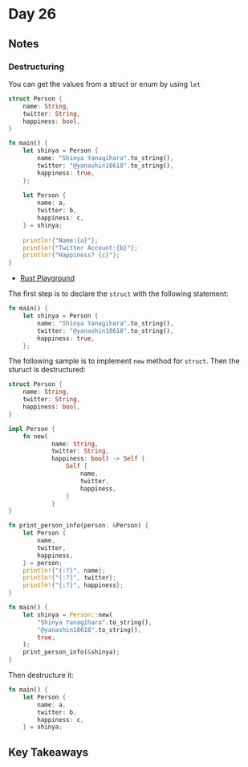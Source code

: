# Day 26

## Notes

### Destructuring

You can get the values from a struct or enum by using `let`

```rust
struct Person {
    name: String,
    twitter: String,
    happiness: bool,
}

fn main() {
    let shinya = Person {
        name: "Shinya Yanagihara".to_string(),
        twitter: "@yanashin18618".to_string(),
        happiness: true,
    };
    
    let Person {
        name: a,
        twitter: b,
        happiness: c,
    } = shinya;
    
    println!{"Name:{a}"};
    println!{"Twitter Account:{b}"};
    println!{"Happiness? {c}"};
}
```

- [Rust Playground](https://play.rust-lang.org/?version=stable&mode=debug&edition=2021&gist=f5be30c266b3e06d80933ea82f3e692b)

The first step is to declare the `struct` with the following statement:

```rust
fn main() {
    let shinya = Person {
        name: "Shinya Yanagihara".to_string(),
        twitter: "@yanashin18618".to_string(),
        happiness: true,
    };
```

The following sample is to implement `new` method for `struct`. Then the sturuct is destructured:

```rust
struct Person {
    name: String,
    twitter: String,
    happiness: bool,
}

impl Person {
    fn new(
            name: String,
            twitter: String,
            happiness: bool) -> Self {
                Self {
                    name,
                    twitter,
                    happiness,
                }
            }
}

fn print_person_info(person: &Person) {
    let Person {
        name,
        twitter,
        happiness,
    } = person;
    println!{"{:?}", name};
    println!{"{:?}", twitter};
    println!{"{:?}", happiness};
}

fn main() {
    let shinya = Person::new(
        "Shinya Yanagihara".to_string(),
        "@yanashin18618".to_string(),
        true,
    );
    print_person_info(&shinya);
}
```

Then destructure it:

```rust
fn main() {
    let Person {
        name: a,
        twitter: b,
        happiness: c,
    } = shinya;
```

## Key Takeaways
